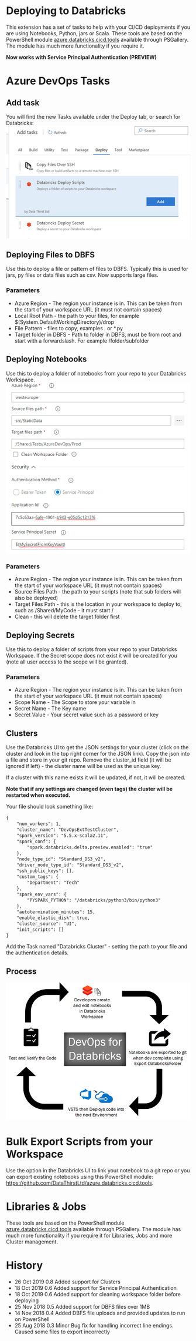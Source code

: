 
# Deploying to Databricks

This extension has a set of tasks to help with your CI/CD deployments if you are using Notebooks, Python, jars or Scala. These tools are based on the PowerShell module [azure.databricks.cicd.tools](https://github.com/DataThirstLtd/azure.databricks.cicd.tools) available through PSGallery. The module has much more functionality if you require it.

**Now works with Service Principal Authentication (PREVIEW)**

# Azure DevOps Tasks

## Add task
You will find the new Tasks available under the Deploy tab, or search for Databricks:
![Adding Tasks](overviewimages/addingTasks.png)

## Deploying Files to DBFS
Use this to deploy a file or pattern of files to DBFS. Typically this is used for jars, py files or data files such as csv. Now supports large files.

### Parameters
- Azure Region - The region your instance is in. This can be taken from the start of your workspace URL (it must not contain spaces)
- Local Root Path - the path to your files, for example $(System.DefaultWorkingDirectory)/drop
- File Pattern - files to copy, examples *.* or *.py
- Target folder in DBFS - Path to folder in DBFS, must be from root and start with a forwardslash. For example /folder/subfolder

## Deploying Notebooks
Use this to deploy a folder of notebooks from your repo to your Databricks Workspace. 
![Deploying Scripts](overviewimages/deployScripts.png)

### Parameters
- Azure Region - The region your instance is in. This can be taken from the start of your workspace URL (it must not contain spaces)
- Source Files Path - the path to your scripts (note that sub folders will also be deployed)
- Target Files Path - this is the location in your workspace to deploy to, such as /Shared/MyCode - it must start /
- Clean - this will delete the target folder first

## Deploying Secrets
Use this to deploy a folder of scripts from your repo to your Databricks Workspace. If the Secret scope does not exist it will be created for you (note all user access to the scope will be granted).

### Parameters
- Azure Region - The region your instance is in. This can be taken from the start of your workspace URL (it must not contain spaces)
- Scope Name - The Scope to store your variable in
- Secret Name - The Key name
- Secret Value - Your secret value such as a password or key

## Clusters
Use the Databricks UI to get the JSON settings for your cluster (click on the cluster and look in the top right corner for the JSON link). Copy the json into a file and store in your git repo. Remove the cluster_id field (it will be ignored if left) - the cluster name will be used as the unique key.

If a cluster with this name exists it will be updated, if not, it will be created.

**Note that if any settings are changed (even tags) the cluster will be restarted when executed.**

Your file should look something like:
```
{
    "num_workers": 1,
    "cluster_name": "DevOpsExtTestCluster",
    "spark_version": "5.5.x-scala2.11",
    "spark_conf": {
        "spark.databricks.delta.preview.enabled": "true"
    },
    "node_type_id": "Standard_DS3_v2",
    "driver_node_type_id": "Standard_DS3_v2",
    "ssh_public_keys": [],
    "custom_tags": {
        "Department": "Tech"
    },
    "spark_env_vars": {
        "PYSPARK_PYTHON": "/databricks/python3/bin/python3"
    },
    "autotermination_minutes": 15,
    "enable_elastic_disk": true,
    "cluster_source": "UI",
    "init_scripts": []
}
```

Add the Task named "Databricks Cluster" - setting the path to your file and the authentication details.

## Process
![Adding Tasks](overviewimages/process.png)

# Bulk Export Scripts from your Workspace
Use the option in the Databricks UI to link your notebook to a git repo or you can export existing notebooks using this PowerShell module: https://github.com/DataThirstLtd/azure.databricks.cicd.tools.

# Libraries & Jobs
These tools are based on the PowerShell module [azure.databricks.cicd.tools](https://github.com/DataThirstLtd/azure.databricks.cicd.tools) available through PSGallery. The module has much more functionality if you require it for Libraries, Jobs and more Cluster management.

# History
- 26 Oct 2019 0.8   Added support for Clusters
- 18 Oct 2019 0.6   Added support for Service Principal Authentication
- 18 Oct 2019 0.6   Added support for cleaning workspace folder before deploying
- 25 Nov 2018 0.5   Added support for DBFS files over 1MB
- 14 Nov 2018 0.4   Added DBFS file uploads and provided updates to run on PowerShell
- 25 Aug 2018 0.3   Minor Bug fix for handling incorrect line endings. Caused some files to export incorrectly